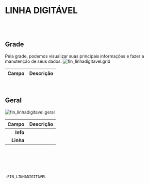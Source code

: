 # LINHA DIGITÁVEL
<br>
<br>

## Grade
Pela grade, podemos visualizar suas principais informações e fazer a manutenção de seus dados.
![fin_linhadigitavel.grid](https://raw.githubusercontent.com/netforcews/docs-erp/master/geral/imagens/fin_linhadigitavel.grid.png)

Campo | Descrição
--:|---
<br>

## Geral
![fin_linhadigitavel.geral](https://raw.githubusercontent.com/netforcews/docs-erp/master/geral/imagens/fin_linhadigitavel.geral.png)

Campo | Descrição
--:|---
**Info** | 
**Linha** | 
<br>
<br>
<br>
<br>

```:FIN_LINHADIGITAVEL```
